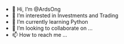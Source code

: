 - 👋 Hi, I’m @ArdsOng
- 👀 I’m interested in Investments and Trading
- 🌱 I’m currently learning Python
- 💞️ I’m looking to collaborate on ...
- 📫 How to reach me ...

<!---
Balibagtuta/Balibagtuta is a ✨ special ✨ repository because its `README.md` (this file) appears on your GitHub profile.
You can click the Preview link to take a look at your changes.
--->
